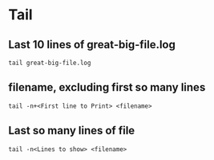 # Tail

## Last 10 lines of great-big-file.log
    
    tail great-big-file.log                         
    
## filename, excluding first so many lines

    tail -n+<First line to Print> <filename>        
  
## Last so many lines of file

    tail -n<Lines to show> <filename>             
